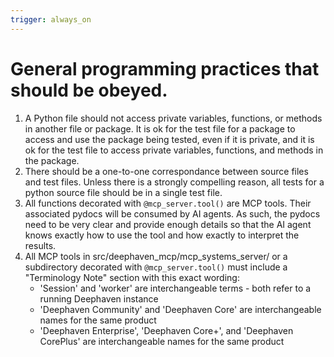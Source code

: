 ```yaml
---
trigger: always_on
---
```


# General programming practices that should be obeyed.
1. A Python file should not access private variables, functions, or methods in another file or package.  It is ok for the test file for a package to access and use the package being tested, even if it is private, and it is ok for the test file to access private variables, functions, and methods in the package.
2. There should be a one-to-one correspondance between source files and test files.  Unless there is a strongly compelling reason, all tests for a python source file should be in a single test file.
3. All functions decorated with `@mcp_server.tool()` are MCP tools.  Their associated pydocs will be consumed by AI agents.  As such, the pydocs need to be very clear and provide enough details so that the AI agent knows exactly how to use the tool and how exactly to interpret the results.
4. All MCP tools in src/deephaven_mcp/mcp_systems_server/ or a subdirectory decorated with `@mcp_server.tool()` must include a "Terminology Note" section with this exact wording:
   - 'Session' and 'worker' are interchangeable terms - both refer to a running Deephaven instance
   - 'Deephaven Community' and 'Deephaven Core' are interchangeable names for the same product
   - 'Deephaven Enterprise', 'Deephaven Core+', and 'Deephaven CorePlus' are interchangeable names for the same product
